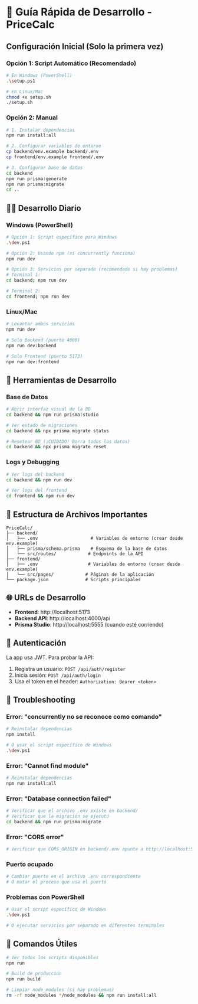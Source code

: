 # 🚀 Guía Rápida de Desarrollo - PriceCalc

## Configuración Inicial (Solo la primera vez)

### Opción 1: Script Automático (Recomendado)
```bash
# En Windows (PowerShell)
.\setup.ps1

# En Linux/Mac
chmod +x setup.sh
./setup.sh
```

### Opción 2: Manual
```bash
# 1. Instalar dependencias
npm run install:all

# 2. Configurar variables de entorno
cp backend/env.example backend/.env
cp frontend/env.example frontend/.env

# 3. Configurar base de datos
cd backend
npm run prisma:generate
npm run prisma:migrate
cd ..
```

## 🏃‍♂️ Desarrollo Diario

### Windows (PowerShell)
```bash
# Opción 1: Script específico para Windows
.\dev.ps1

# Opción 2: Usando npm (si concurrently funciona)
npm run dev

# Opción 3: Servicios por separado (recomendado si hay problemas)
# Terminal 1:
cd backend; npm run dev

# Terminal 2:
cd frontend; npm run dev
```

### Linux/Mac
```bash
# Levantar ambos servicios
npm run dev

# Solo Backend (puerto 4000)
npm run dev:backend

# Solo Frontend (puerto 5173)
npm run dev:frontend
```

## 🔧 Herramientas de Desarrollo

### Base de Datos
```bash
# Abrir interfaz visual de la BD
cd backend && npm run prisma:studio

# Ver estado de migraciones
cd backend && npx prisma migrate status

# Resetear BD (¡CUIDADO! Borra todos los datos)
cd backend && npx prisma migrate reset
```

### Logs y Debugging
```bash
# Ver logs del backend
cd backend && npm run dev

# Ver logs del frontend
cd frontend && npm run dev
```

## 📁 Estructura de Archivos Importantes

```
PriceCalc/
├── backend/
│   ├── .env                    # Variables de entorno (crear desde env.example)
│   ├── prisma/schema.prisma    # Esquema de la base de datos
│   └── src/routes/            # Endpoints de la API
├── frontend/
│   ├── .env                   # Variables de entorno (crear desde env.example)
│   └── src/pages/            # Páginas de la aplicación
└── package.json              # Scripts principales
```

## 🌐 URLs de Desarrollo

- **Frontend**: http://localhost:5173
- **Backend API**: http://localhost:4000/api
- **Prisma Studio**: http://localhost:5555 (cuando esté corriendo)

## 🔐 Autenticación

La app usa JWT. Para probar la API:

1. Registra un usuario: `POST /api/auth/register`
2. Inicia sesión: `POST /api/auth/login`
3. Usa el token en el header: `Authorization: Bearer <token>`

## 🐛 Troubleshooting

### Error: "concurrently no se reconoce como comando"
```bash
# Reinstalar dependencias
npm install

# O usar el script específico de Windows
.\dev.ps1
```

### Error: "Cannot find module"
```bash
# Reinstalar dependencias
npm run install:all
```

### Error: "Database connection failed"
```bash
# Verificar que el archivo .env existe en backend/
# Verificar que la migración se ejecutó
cd backend && npm run prisma:migrate
```

### Error: "CORS error"
```bash
# Verificar que CORS_ORIGIN en backend/.env apunte a http://localhost:5173
```

### Puerto ocupado
```bash
# Cambiar puerto en el archivo .env correspondiente
# O matar el proceso que usa el puerto
```

### Problemas con PowerShell
```bash
# Usar el script específico de Windows
.\dev.ps1

# O ejecutar servicios por separado en diferentes terminales
```

## 📝 Comandos Útiles

```bash
# Ver todos los scripts disponibles
npm run

# Build de producción
npm run build

# Limpiar node_modules (si hay problemas)
rm -rf node_modules */node_modules && npm run install:all
```
